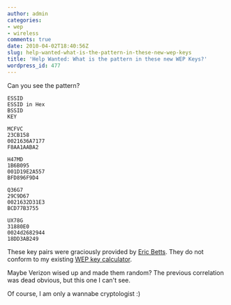 ```yaml
---
author: admin
categories:
- wep
- wireless
comments: true
date: 2010-04-02T18:40:56Z
slug: help-wanted-what-is-the-pattern-in-these-new-wep-keys
title: 'Help Wanted: What is the pattern in these new WEP Keys?'
wordpress_id: 477
---
```


Can you see the pattern?


    ESSID
    ESSID in Hex
    BSSID
    KEY
    
    MCFVC
    23CB158
    0021636A7177
    F8AA1AABA2
    
    H47MD
    1B6B095
    001D19E2A557
    BFD896F9D4
    
    Q36G7
    29C9D67
    0021632D31E3
    BCD77B3755
    
    UX78G
    31880E0
    0024d2682944
    18DD3AB249


These key pairs were graciously provided by [Eric Betts](http://ericbetts.org). They do not conform to my existing [WEP key calculator](/verizon-fios-wireless-key-calculator/).

Maybe Verizon wised up and made them random? The previous correlation was dead obvious, but this one I can't see.

Of course, I am only a wannabe cryptologist :)
